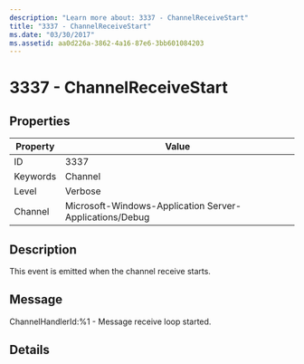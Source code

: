 ```yaml
---
description: "Learn more about: 3337 - ChannelReceiveStart"
title: "3337 - ChannelReceiveStart"
ms.date: "03/30/2017"
ms.assetid: aa0d226a-3862-4a16-87e6-3bb601084203
---
```

# 3337 - ChannelReceiveStart

## Properties

| Property | Value |
| - | - |
|ID|3337|  
|Keywords|Channel|  
|Level|Verbose|  
|Channel|Microsoft-Windows-Application Server-Applications/Debug|  
  
## Description  

 This event is emitted when the channel receive starts.  
  
## Message  

 ChannelHandlerId:%1 - Message receive loop started.  
  
## Details
